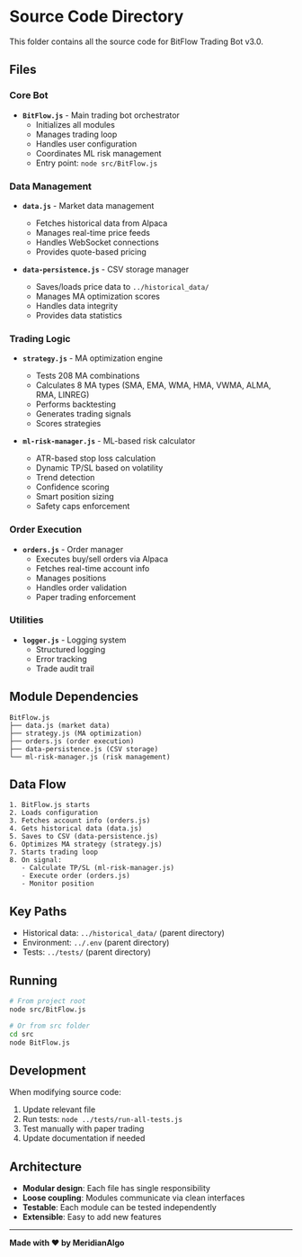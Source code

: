 # Source Code Directory

This folder contains all the source code for BitFlow Trading Bot v3.0.

## Files

### Core Bot
- **`BitFlow.js`** - Main trading bot orchestrator
  - Initializes all modules
  - Manages trading loop
  - Handles user configuration
  - Coordinates ML risk management
  - Entry point: `node src/BitFlow.js`

### Data Management
- **`data.js`** - Market data management
  - Fetches historical data from Alpaca
  - Manages real-time price feeds
  - Handles WebSocket connections
  - Provides quote-based pricing

- **`data-persistence.js`** - CSV storage manager
  - Saves/loads price data to `../historical_data/`
  - Manages MA optimization scores
  - Handles data integrity
  - Provides data statistics

### Trading Logic
- **`strategy.js`** - MA optimization engine
  - Tests 208 MA combinations
  - Calculates 8 MA types (SMA, EMA, WMA, HMA, VWMA, ALMA, RMA, LINREG)
  - Performs backtesting
  - Generates trading signals
  - Scores strategies

- **`ml-risk-manager.js`** - ML-based risk calculator
  - ATR-based stop loss calculation
  - Dynamic TP/SL based on volatility
  - Trend detection
  - Confidence scoring
  - Smart position sizing
  - Safety caps enforcement

### Order Execution
- **`orders.js`** - Order manager
  - Executes buy/sell orders via Alpaca
  - Fetches real-time account info
  - Manages positions
  - Handles order validation
  - Paper trading enforcement

### Utilities
- **`logger.js`** - Logging system
  - Structured logging
  - Error tracking
  - Trade audit trail

## Module Dependencies

```
BitFlow.js
├── data.js (market data)
├── strategy.js (MA optimization)
├── orders.js (order execution)
├── data-persistence.js (CSV storage)
└── ml-risk-manager.js (risk management)
```

## Data Flow

```
1. BitFlow.js starts
2. Loads configuration
3. Fetches account info (orders.js)
4. Gets historical data (data.js)
5. Saves to CSV (data-persistence.js)
6. Optimizes MA strategy (strategy.js)
7. Starts trading loop
8. On signal:
   - Calculate TP/SL (ml-risk-manager.js)
   - Execute order (orders.js)
   - Monitor position
```

## Key Paths

- Historical data: `../historical_data/` (parent directory)
- Environment: `../.env` (parent directory)
- Tests: `../tests/` (parent directory)

## Running

```bash
# From project root
node src/BitFlow.js

# Or from src folder
cd src
node BitFlow.js
```

## Development

When modifying source code:
1. Update relevant file
2. Run tests: `node ../tests/run-all-tests.js`
3. Test manually with paper trading
4. Update documentation if needed

## Architecture

- **Modular design**: Each file has single responsibility
- **Loose coupling**: Modules communicate via clean interfaces
- **Testable**: Each module can be tested independently
- **Extensible**: Easy to add new features

---

**Made with ❤️ by MeridianAlgo**
